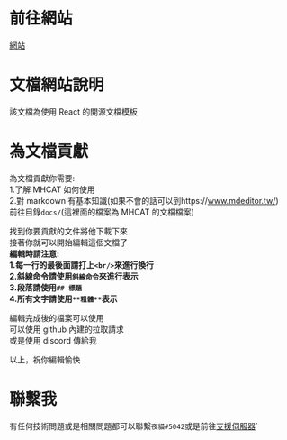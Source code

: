 # 前往網站

[網站](https://mhcat.xyz)

# 文檔網站說明

該文檔為使用 React 的開源文檔模板

# 為文檔貢獻

為文檔貢獻你需要:<br/>
1.了解 MHCAT 如何使用<br/>
2.對 markdown 有基本知識(如果不會的話可以到https://www.mdeditor.tw/)<br/>
前往目錄`docs/`(這裡面的檔案為 MHCAT 的文檔檔案)<br/>

找到你要貢獻的文件將他下載下來<br/>
接著你就可以開始編輯這個文檔了<br/>
**編輯時請注意:<br/>
1.每一行的最後面請打上`<br/>`來進行換行<br/>
2.斜線命令請使用``斜線命令``來進行表示<br/>
3.段落請使用`## 標題`<br/>
4.所有文字請使用`**粗體**`表示**<br/>

編輯完成後的檔案可以使用<br/>
可以使用 github 內建的拉取請求<br/>
或是使用 discord 傳給我<br/>

以上，祝你編輯愉快<br/>

# 聯繫我

有任何技術問題或是相關問題都可以聯繫`夜貓#5042`或是前往[支援伺服器](https://discord.gg/kkVURBU6)`
